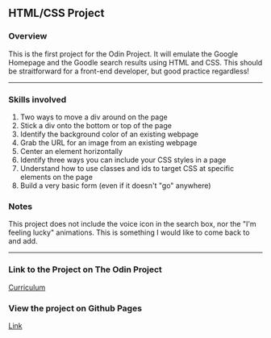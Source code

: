 ## HTML/CSS Project

### Overview
This is the first project for the Odin Project. It will emulate the Google Homepage and the Goodle search results using HTML and CSS. This should be straitforward for a front-end developer, but good practice regardless!

---

### Skills involved
1. Two ways to move a div around on the page
2. Stick a div onto the bottom or top of the page
3. Identify the background color of an existing webpage
4. Grab the URL for an image from an existing webpage
5. Center an element horizontally
6. Identify three ways you can include your CSS styles in a page
7. Understand how to use classes and ids to target CSS at specific elements on the page
8. Build a very basic form (even if it doesn't "go" anywhere)

### Notes
This project does not include the voice icon in the search box, nor the "I'm feeling lucky" animations. This is something I would like to come back to and add.

---

### Link to the Project on The Odin Project

[Curriculum](http://www.theodinproject.com/courses/web-development-101/lessons/html-css)

### View the project on Github Pages
[Link](https://wongslam.github.io/google-homepage/)
